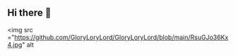 ## Hi there 👋

<img src ="https://github.com/GloryLoryLord/GloryLoryLord/blob/main/RsuGJo36Kx4.jpg" alt
